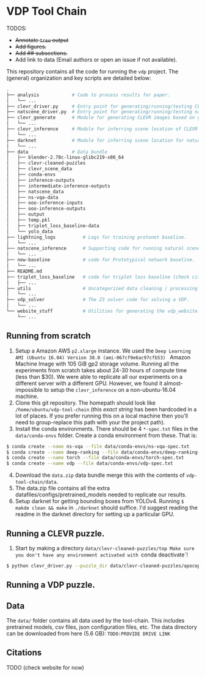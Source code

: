 # VDP Tool Chain

TODOS:
* ~~Annotate `tree` output~~
* ~~Add figures.~~
* ~~Add ## subsections.~~
* Add link to data (Email authors or open an issue if not available).

This repository contains all the code for running the `vdp` project. The (general) organization and key scripts are detailed below:

```bash
.
├── analysis            # Code to process results for paper.
│   └── ...
├── clevr_driver.py     # Entry point for generating/running/testing CLEVR images.
├── natscene_driver.py  # Entry point for generating/running/testing natural scenes images.
├── clevr_generate      # Module for generating CLEVR images based on github.com/facebookresearch/clevr-dataset-gen 
│   └── ...
├── clevr_inference     # Module for inferring scene location of CLEVR images. Based on nsvqa.csail.mit.edu
│   └── ...
├── darknet             # Module for inferring scene location for natural scenes images. Based on github.com/pjreddie/darknet 
│   └── ...
├── data                # Data bundle
│   ├── blender-2.78c-linux-glibc219-x86_64
│   ├── clevr-cleaned-puzzles
│   ├── clevr_scene_data
│   ├── conda-envs
│   ├── inference-outputs
│   ├── intermediate-inference-outputs
│   ├── natscene_data
│   ├── ns-vqa-data
│   ├── ooo-inference-inputs
│   ├── ooo-inference-outputs
│   ├── output
│   ├── temp.pkl
│   ├── triplet_loss_baseline-data
│   └── yolo_data
├── lightning_logs          # Logs for training protonet baseline.      
│   └── ...
├── natscene_inference      # Supporting code for running natural scenes data.
│   └── ...
├── new-baseline            # code for Prototypical network baseline.
│   └── ...
├── README.md
├── triplet_loss_baseline   # code for triplet loss baseline (check citations).
│   ├── ...
├── utils                   # Uncategorized data cleaning / processing scripts.
│   └── ...
├── vdp_solver              # The Z3 solver code for solving a VDP.
│   └── ...
└── website_stuff           # Utilities for generating the vdp_website.
    └── ...
```

## Running from scratch

1. Setup a Amazon AWS `p2.xlarge` instance. We used the `Deep Learning AMI (Ubuntu 16.04) Version 38.0 (ami-067cf9e6ac97cfb53) ` Amazon Machine Image with 105 GiB gp2 storage volume. Running all the experiments from scratch takes about 24-30 hours of compute time (less than $30). We were able to replicate all our experiments on a different server with a different GPU. However, we found it almost-impossible to setup the `clevr_inference`  on a non-ubuntu-16.04 machine.
2. Clone this git repository. The homepath should look like `/home/ubuntu/vdp-tool-chain` (this *exact string* has been hardcoded in a lot of places. If you prefer running this on a local machine then you'll need to group-replace this path with your the project path).
3. Install the conda environments. There should be 4 `*-spec.txt` files in the `data/conda-envs` folder. Create a conda environment from these. That is:
```bash
$ conda create --name ns-vqa --file data/conda-envs/ns-vqa-spec.txt
$ conda create --name deep-ranking --file data/conda-envs/deep-ranking-spec.txt
$ conda create --name torch --file data/conda-envs/torch-spec.txt
$ conda create --name vdp --file data/conda-envs/vdp-spec.txt
```
4. Download the `data.zip` data bundle merge this with the contents of `vdp-tool-chain/data`.
5. The data.zip file contains all the extra datafiles/configs/pretrained_models needed to replicate our results.
6. Setup darknet for getting bounding boxes from YOLOv4. Running `$ makde clean && make` in `./darknet` should suffice. I'd suggest reading the readme in the darknet directory for setting up a particular GPU.


## Running a CLEVR puzzle.

1. Start by making a directory `data/clevr-cleaned-puzzles/top
Make sure you don't have any environment activated with `conda deactivate`!

```bash
$ python clevr_driver.py --puzzle_dir data/clevr-cleaned-puzzles/apocope --examples "3 4 5 6" --candidates "0 1 2" --vdp_flags "- 2 --autotune" --use_gpu
```



## Running a VDP puzzle.


<!-- No action is needed to generating the `vdp` and `gqa` datasets. The data bundle should have these datasets nicely formatted for the inference stage.

For the CLEVR dataset we need to setup blender and add a link to the CLEVR shapefile data.

* Download and extract Blender 2.78c from [here](https://download.blender.org/release/Blender2.78/blender-2.78c-linux-glibc219-x86_64.tar.bz2).
* Extract Blender to `{project_dir}/data/blender-2.78c-linux-glibc219-x86_64.tar.bz2`
* Alias the Blender Binary.
* Add the directory containing CLEVR shapefiles data. echo $PWD/image_generation >> /home/ubuntu/clevr/blender-2.78c-linux-glibc219-x86_64/2.78/python/lib/python3.5/site-packages/clevr.pth`
* Run blender using `blender --background --python render_images.py -- --num_images 10 --use_gpu 1`
* THe file that needs to be edited is @ `/home/ubuntu/clevr/clevr-dataset-gen/image_generation/render_images.py`

```
# Setup CLEVR Dataset. Replace {} with appropriate string.
$ cd data
$ wget https://download.blender.org/release/Blender2.78/blender-2.78c-linux-glibc219-x86_64.tar.bz2
$ tar xf blender-2.78c-linux-glibc219-x86_64.tar.bz2
$ alias blender='$PWD/blender-2.78c-linux-glibc219-x86_64/blender
$ echo "$PWD/__generate/clevr/" > blender-2.78c-linux-glibc219-x86_64/2.78/python/lib/python3.5/site-packages/clevr.pth
```
 -->



<!-- ## Running the entire pipeline


1. Start a `p2.xlarge` AWS instance (what was used for all these experiments).
1. Download `data.zip` from the link given and extract in the project directory.
1. Initialize the conda environments in from `data/conda_envs` with `conda env create -f {conda_env.yaml}`
1. `(base) $ python utils/generate-variants.py` will run the pipeline on the variants @ `data/clevr-cleaned-variants` (~5-8 hours).
1. `(torch) $ python utils/train_puzzles.py` will train the prototype network with the correct hyperparameters.
1. Other code used to aggregate the data can be found under `analysis/`. Also, `utils/` has a lot of misc. utilities that I found helpful!
 -->

<!-- ## Driver
The `driver.sh` file is the central file to run an experiment through the vdp-tool-chain. The help menu provides more details:
```bash
$ ./driver.sh -h
This script must be run with the following arguments.
Usage:
./driver.sh {PUZZLE_PATH} {PUZZLE_NAME} {TRAIN_SET} {TEST_SET} {VDPFLAGS}
Example Usage:
./driver.sh data/clevr-puzzles/alternate-color.json test "3 4 5 6" "0 1 2" "- 2 -N 100 -C 2"
``` 
Internally, the `driver.sh` file runs the corresponding "driver" script for each directory. A broad overview is presented below:
![pipeline.svg](notes/vdp-pipeline-fig.svg) -->

## Data

The `data/` folder contains all data used by the tool-chain. This includes pretrained models, csv files, json configuration files, etc. The data directory can be downloaded from here (5.6 GB): `TODO:PROVIDE DRIVE LINK`


## Citations

TODO (check website for now)
<!-- ## VDP

The `vdp_solver` folder is a bare-bones version of the symbolic solver that is available here: `https://github.com/anonymousocean/vdpicml2021/tree/master/satbasedsolver`

The `vdp` folder contains the code to generate the IR from the VDP images using the YOLO model.   -->